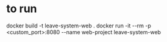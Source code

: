 # to run 
docker build -t leave-system-web .
docker run -it --rm -p <custom_port>:8080 --name web-project leave-system-web